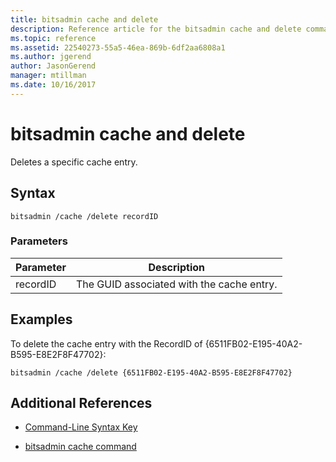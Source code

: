 ```yaml
---
title: bitsadmin cache and delete
description: Reference article for the bitsadmin cache and delete command, which deletes a specific cache entry.
ms.topic: reference
ms.assetid: 22540273-55a5-46ea-869b-6df2aa6808a1
ms.author: jgerend
author: JasonGerend
manager: mtillman
ms.date: 10/16/2017
---
```


# bitsadmin cache and delete

Deletes a specific cache entry.

## Syntax

```
bitsadmin /cache /delete recordID
```

### Parameters

| Parameter | Description |
| -------------- | -------------- |
| recordID | The GUID associated with the cache entry. |

## Examples

To delete the cache entry with the RecordID of {6511FB02-E195-40A2-B595-E8E2F8F47702}:

```
bitsadmin /cache /delete {6511FB02-E195-40A2-B595-E8E2F8F47702}
```

## Additional References

- [Command-Line Syntax Key](command-line-syntax-key.md)

- [bitsadmin cache command](bitsadmin-cache.md)
